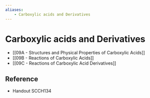 ```yaml
---
aliases:
    - Carboxylic acids and Derivatives
---
```


# Carboxylic acids and Derivatives

- [[09A - Structures and Physical Properties of Carboxylic Acids]]
- [[09B - Reactions of Carboxylic Acids]]
- [[09C - Reactions of Carboxylic Acid Derivatives]]

## Reference

- Handout SCCH134
